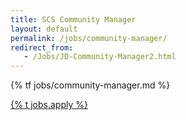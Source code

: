 ```yaml
---
title: SCS Community Manager
layout: default
permalink: /jobs/community-manager/
redirect_from:
   - /Jobs/JD-Community-Manager2.html
---
```


{% tf jobs/community-manager.md %}

<div class="d-grid gap-2 col-4 mx-auto mt-5">
<a href="mailto:jobs-scs@osb-alliance.com?subject={% t jobs.community-manager.title %}" class="btn btn-secondary btn-lg">{% t jobs.apply %}</a>
</div>